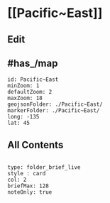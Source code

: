# [[Pacific~East]] 

## Edit

## #has_/map 

```leaflet
id: Pacific~East
minZoom: 1 
defaultZoom: 2
maxZoom: 18
geojsonFolder: ./Pacific~East/
markerFolder: ./Pacific~East/
long: -135
lat: 45

```


## All Contents

```folderv
```

```ccard
type: folder_brief_live
style : card
col: 2
briefMax: 128
noteOnly: true
```

